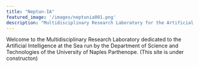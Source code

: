 ```yaml
---
title: "Neptun-IA"
featured_image: '/images/neptunia001.png'
description: "Multidisciplinary Research Laboratory for the Artificial Intelligence at the Sea."
---
```

Welcome to the Multidisciplinary Research Laboratory dedicated to the Artificial Intelligence at the Sea run by the Department of Science and Technologies of the University of Naples Parthenope. (This site is under constructon)

